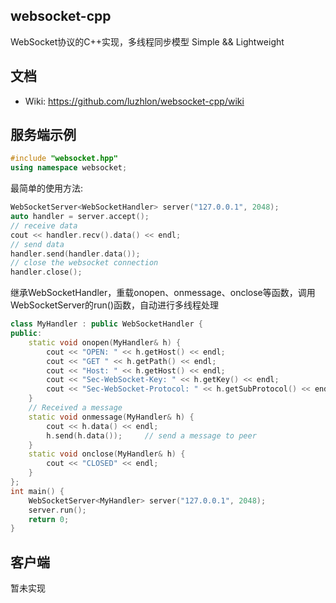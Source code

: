 
## websocket-cpp

WebSocket协议的C++实现，多线程同步模型 Simple && Lightweight

## 文档

* Wiki: https://github.com/luzhlon/websocket-cpp/wiki

## 服务端示例

```cpp
#include "websocket.hpp"
using namespace websocket;
```

最简单的使用方法:

```cpp
WebSocketServer<WebSocketHandler> server("127.0.0.1", 2048);
auto handler = server.accept();
// receive data
cout << handler.recv().data() << endl;
// send data
handler.send(handler.data());
// close the websocket connection
handler.close();
```

继承WebSocketHandler，重载onopen、onmessage、onclose等函数，调用WebSocketServer的run()函数，自动进行多线程处理

```cpp
class MyHandler : public WebSocketHandler {
public:
    static void onopen(MyHandler& h) {
        cout << "OPEN: " << h.getHost() << endl;
        cout << "GET " << h.getPath() << endl;
        cout << "Host: " << h.getHost() << endl;
        cout << "Sec-WebSocket-Key: " << h.getKey() << endl;
        cout << "Sec-WebSocket-Protocol: " << h.getSubProtocol() << endl;
    }
    // Received a message
    static void onmessage(MyHandler& h) {
        cout << h.data() << endl;
        h.send(h.data());     // send a message to peer
    }
    static void onclose(MyHandler& h) {
        cout << "CLOSED" << endl;
    }
};
int main() {
    WebSocketServer<MyHandler> server("127.0.0.1", 2048);
    server.run();
    return 0;
}
```

## 客户端

暂未实现
